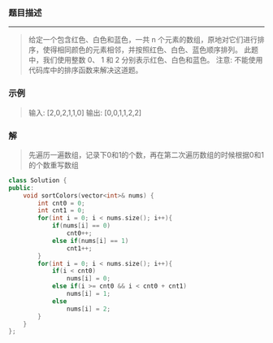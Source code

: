 ### 题目描述
***

> 给定一个包含红色、白色和蓝色，一共 n 个元素的数组，原地对它们进行排序，使得相同颜色的元素相邻，并按照红色、白色、蓝色顺序排列。
> 此题中，我们使用整数 0、 1 和 2 分别表示红色、白色和蓝色。
> 注意:
> 不能使用代码库中的排序函数来解决这道题。

### 示例
> 输入: [2,0,2,1,1,0]
> 输出: [0,0,1,1,2,2]

### 解
> 先遍历一遍数组，记录下0和1的个数，再在第二次遍历数组的时候根据0和1的个数重写数组

```C++
class Solution {
public:
    void sortColors(vector<int>& nums) {
        int cnt0 = 0;
        int cnt1 = 0;
        for(int i = 0; i < nums.size(); i++){
            if(nums[i] == 0)
                cnt0++;
            else if(nums[i] == 1)
                cnt1++;
        }
        for(int i = 0; i < nums.size(); i++){
            if(i < cnt0)
                nums[i] = 0;
            else if(i >= cnt0 && i < cnt0 + cnt1)
                nums[i] = 1;
            else
                nums[i] = 2;
        }
    }
};
```
